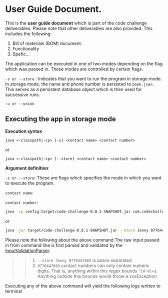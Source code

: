 User Guide Document.
==========================

This is the __user guide document__ which is part of the code challenge deliverables. Please note that other
deliverables are also provided. This includes the following:

1. Bill of materials (BOM) document.
1. Functionality
2. Spefic...


The application can be executed in one of two modes depending on the flag which was passed in.
These modes are controlled by certain flags.

`-s or --store` : Indicates that you want to run the program in storage mode. In storage mode, the name and phone number is
persisted to `book.json`. This serves as a persistent database object which is then used for successive runs.

`-u or --union`

Executing the app in storage mode
---------------------------------
__Execution syntax__

`java <-classpath|-cp> [-s] <contact name> <contact number>`

or

`java <-classpath|-cp> [--store] <contact name> <contact number>`

__Argument definition__:

`-s or --store`: These are flags which specifies the mode in which you want to execute the program.

`contact name`:

`contact number`:

```bash
java -cp config:target/code-challenge-0.0.1-SNAPSHOT.jar com.codechallenge.pwc.au.AddressBookAppCLI -s Jenny 09876548997
```

or

```bash
java -jar target/code-challenge-0.0.1-SNAPSHOT.jar --store Jenny 0776447883
```

Please note the following about the above command
The raw input passed in from command line is first parsed and validated by the [InputValidationParser](src/main/java/com/codechallenge/pwc/au/components/InputValidationParser.java).
>> 1. `--store Jenny 0776447883`  is space separated.
>> 2. `0776447883` contact numbers can only contain numeric digits. That is, anything within this regex bounds `^[0-9]+$`. Anything outside this bounds would throw a xxxException



Executing any of the above command will yield the following logs written to terminal

```

```
